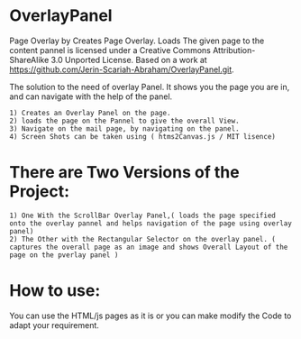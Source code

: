 OverlayPanel
============

Page Overlay by Creates Page Overlay. Loads The given page to the content pannel is licensed under a Creative Commons Attribution-ShareAlike 3.0 Unported License.
Based on a work at https://github.com/Jerin-Scariah-Abraham/OverlayPanel.git.

The solution to the need of overlay Panel. It shows you the page you are in, and can navigate with the help of the panel.

	1) Creates an Overlay Panel on the page.
	2) loads the page on the Pannel to give the overall View.
	3) Navigate on the mail page, by navigating on the panel.
	4) Screen Shots can be taken using ( htms2Canvas.js / MIT lisence)

There are Two Versions of the Project:
======================================
	1) One With the ScrollBar Overlay Panel,( loads the page specified onto the overlay pannel and helps navigation of the page using overlay panel)
	2) The Other with the Rectangular Selector on the overlay panel. ( captures the overall page as an image and shows Overall Layout of the page on the pverlay panel )
	
How to use:
===========
You can use the HTML/js pages as it is or you can make modify the Code to adapt your requirement.



